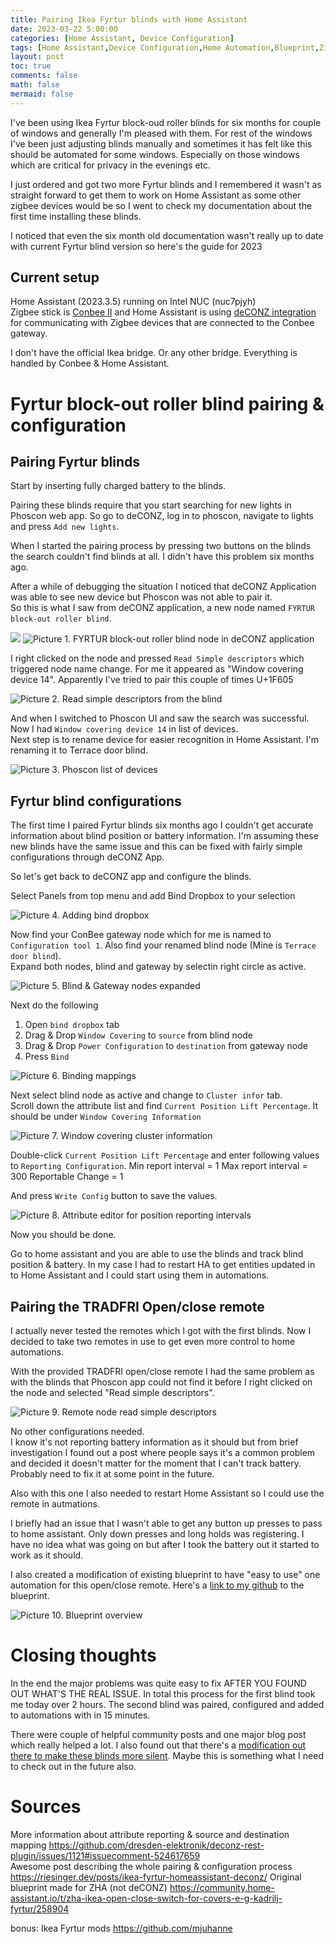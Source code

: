 ```yaml
---
title: Pairing Ikea Fyrtur blinds with Home Assistant
date: 2023-03-22 5:00:00
categories: [Home Assistant, Device Configuration]
tags: [Home Assistant,Device Configuration,Home Automation,Blueprint,Zigbee,deCONZ,IOT,]
layout: post
toc: true
comments: false
math: false
mermaid: false
---
```

I've been using Ikea Fyrtur block-oud roller blinds for six months for couple of windows and generally I'm pleased with them. For rest of  the windows I've been just adjusting blinds manually and sometimes it has felt like this should be automated for some windows. Especially on those windows which are critical for privacy in the evenings etc. 

I just ordered and got two more Fyrtur blinds and I remembered it wasn't as straight forward to get them to work on Home Assistant as some other zigbee devices would be so I went to check my documentation about the first time installing these blinds.

I noticed that even the six month old documentation wasn't really up to date with current Fyrtur blind version so here's the guide for 2023

## Current setup
Home Assistant (2023.3.5) running on Intel NUC (nuc7pjyh)  
Zigbee stick is [Conbee II](https://www.phoscon.de/en/conbee2) and Home Assistant is using [deCONZ integration](https://www.home-assistant.io/integrations/deconz) for communicating with Zigbee devices that are connected to the Conbee gateway.  

I don't have the official Ikea bridge. Or any other bridge. Everything is handled by Conbee & Home Assistant.

# Fyrtur block-out roller blind pairing & configuration
## Pairing Fyrtur blinds

Start by inserting fully charged battery to the blinds.

Pairing these blinds require that you start searching for new lights in Phoscon web app. So go to deCONZ, log in to phoscon, navigate to lights and press `Add new lights`.

When I started the pairing process by pressing two buttons on the blinds the search couldn't find blinds at all. I didn't have this problem six months ago.

After a while of debugging the situation I noticed that deCONZ Application was able to see new device but Phoscon was not able to pair it.   
So this is what I saw from deCONZ application, a new node named `FYRTUR block-out roller blind`.  

![](/Home%20%Assistant/devices/ikea-fyrtur-blinds-with-home-assistant/img/1-NewBlindNode.png)
![Picture 1. FYRTUR block-out roller blind node in deCONZ application](/assets/img/2023-03-22-ikea-fyrtur-blinds-with-home-assistant/1-NewBlindNode.png)

I right clicked on the node and pressed `Read Simple descriptors` which triggered node name change. For me it appeared as "Window covering device 14". Apparently I've tried to pair this couple of times U+1F605   


![Picture 2. Read simple descriptors from the blind](/assets/img/2023-03-22-ikea-fyrtur-blinds-with-home-assistant/2-BlindReadSimpleDescriptors.png)

And when I switched to Phoscon UI and saw the search was successful. Now I had `Window covering device 14` in list of devices.   
Next step is to rename device for easier recognition in Home Assistant. I'm renaming it to Terrace door blind.

![Picture 3. Phoscon list of devices](/assets/img/2023-03-22-ikea-fyrtur-blinds-with-home-assistant/3-ListOfDevices.png)

## Fyrtur blind configurations 
The first time I paired Fyrtur blinds six months ago I couldn't get accurate information about blind position or battery information. I'm assuming these new blinds have the same issue and this can be fixed with fairly simple configurations through deCONZ App.  

So let's get back to deCONZ app and configure the blinds.   

Select Panels from top menu and add Bind Dropbox to your selection

![Picture 4. Adding bind dropbox](/assets/img/2023-03-22-ikea-fyrtur-blinds-with-home-assistant/4-AddBindDropbox.png)

Now find your ConBee gateway node which for me is named to `Configuration tool 1`. Also find your renamed blind node (Mine is `Terrace door blind`).  
Expand both nodes, blind and gateway by selectin right circle as active.

![Picture 5. Blind & Gateway nodes expanded](/assets/img/2023-03-22-ikea-fyrtur-blinds-with-home-assistant/5-ExpandedNodes.png)

Next do the following
1. Open `bind dropbox` tab
2. Drag & Drop `Window Covering` to `source` from blind node
3. Drag & Drop `Power Configuration` to `destination` from gateway node
4. Press `Bind`

![Picture 6. Binding mappings](/assets/img/2023-03-22-ikea-fyrtur-blinds-with-home-assistant/6-BindingMappings.png)

Next select blind node as active and change to `Cluster infor` tab.  
Scroll down the attribute list and find `Current Position Lift Percentage`. It should be under `Window Covering Information`

![Picture 7. Window covering cluster information](/assets/img/2023-03-22-ikea-fyrtur-blinds-with-home-assistant/7-ClusterInfo.png)

Double-click `Current Position Lift Percentage` and enter following values to `Reporting Configuration`.
Min report interval = 1
Max report interval = 300
Reportable Change = 1

And press `Write Config` button to save the values.

![Picture 8. Attribute editor for position reporting intervals](/assets/img/2023-03-22-ikea-fyrtur-blinds-with-home-assistant/8-AttributeEditor.png)

Now you should be done.

Go to home assistant and you are able to use the blinds and track blind position & battery.
In my case I had to restart HA to get entities updated in to Home Assistant and I could start using them in  automations.

## Pairing the TRADFRI Open/close remote

I actually never tested the remotes which I got with the first blinds. Now I decided to take two remotes in use to get even more control to home automations.  

With the provided TRADFRI open/close remote I had the same problem as with the blinds that Phoscon app could not find it before I right clicked on the node and selected "Read simple descriptors".  

![Picture 9. Remote node read simple descriptors](/assets/img/2023-03-22-ikea-fyrtur-blinds-with-home-assistant/9-remoteReadSimpleDescriptors.png)

No other configurations needed.  
I know it's not reporting battery information as it should but from brief investigation I found out a post where people says it's a common problem and decided it doesn't matter for the moment that I can't track battery. Probably need to fix it at some point in the future.  

Also with this one I also needed to restart Home Assistant so I could use the remote in autmations.

I briefly had an issue that I wasn't able to get any button up presses to pass to home assistant. Only down presses and long holds was registering. I have no idea what was going on but after I took the battery out it started to work as it should.

I also created a modification of existing blueprint to have "easy to use" one automation for this open/close remote. Here's a [link to my github](https://github.com/apaivinen/homeassistant/blob/master/blueprints/automation/homeassistant/ikea_fyrtur_2_button_remote.yaml) to the blueprint.

![Picture 10. Blueprint overview](/assets/img/2023-03-22-ikea-fyrtur-blinds-with-home-assistant/10-blueprint.png)


# Closing thoughts

In the end the major problems was quite easy to fix AFTER YOU FOUND OUT WHAT'S THE REAL ISSUE. In total this process for the first blind took me today over 2 hours. The second blind was paired, configured and added to automations with in 15 minutes.

There were couple of helpful community posts and one major blog post which really helped a lot. I also found out that there's a [modification out there to make these blinds more silent](https://riesinger.dev/posts/silencing-fyrtur-blinds-with-custom-firmware/). Maybe this is something what I need to check out in the future also.

# Sources

More information about attribute reporting & source and destination mapping https://github.com/dresden-elektronik/deconz-rest-plugin/issues/1121#issuecomment-524617659  
Awesome post describing the whole pairing & configuration process https://riesinger.dev/posts/ikea-fyrtur-homeassistant-deconz/
Original blueprint made for ZHA (not deCONZ) https://community.home-assistant.io/t/zha-ikea-open-close-switch-for-covers-e-g-kadrilj-fyrtur/258904  

bonus: Ikea Fyrtur mods https://github.com/mjuhanne